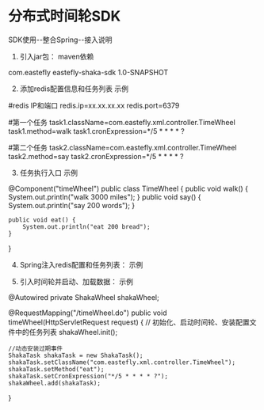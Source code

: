 # 分布式时间轮SDK

SDK使用--整合Spring--接入说明

1. 引入jar包：
maven依赖

<dependency>
    <groupId>com.eastefly</groupId>
    <artifactId>eastefly-shaka-sdk</artifactId>
    <version>1.0-SNAPSHOT</version>
</dependency>


2. 添加redis配置信息和任务列表
示例

#redis IP和端口
redis.ip=xx.xx.xx.xx
redis.port=6379
 
#第一个任务
task1.className=com.eastefly.xml.controller.TimeWheel
task1.method=walk
task1.cronExpression=*/5 * * * * ?
 
#第二个任务
task2.className=com.eastefly.xml.controller.TimeWheel
task2.method=say
task2.cronExpression=*/5 * * * * ?


3. 任务执行入口
示例

@Component("timeWheel")
public class TimeWheel {
    public void walk() {
        System.out.println("walk 3000 miles");
    }
    public void say() {
        System.out.println("say 200 words");
    }
     
    public void eat() {
        System.out.println("eat 200 bread");
    }
}


4. Spring注入redis配置和任务列表：
示例

<bean id="task1" class="com.eastefly.shaka.sdk.ShakaTask">
    <property name="className" value="${task1.className}"></property>
    <property name="method" value="${task1.method}"></property>
    <property name="cronExpression" value="${task1.cronExpression}"></property>
</bean>
<bean id="task2" class="com.eastefly.shaka.sdk.ShakaTask">
    <property name="className" value="${task2.className}"></property>
    <property name="method" value="${task2.method}"></property>
    <property name="cronExpression" value="${task2.cronExpression}"></property>
</bean>
<bean id="shakaWheel" class="com.eastefly.shaka.sdk.ShakaWheel">
    <property name="redisIp" value="${redis.ip}"></property>
    <property name="redisPort" value="${redis.port}"></property>
    <property name="tasks">
        <list>
            <ref bean="task1" />
            <ref bean="task2" />
        </list>
    </property>
</bean>


5. 引入时间轮并启动、加载数据：
示例

@Autowired
private ShakaWheel shakaWheel;
 
@RequestMapping("/timeWheel.do")
public void timeWheel(HttpServletRequest request) {
    // 初始化、启动时间轮、安装配置文件中的任务列表
    shakaWheel.init();
     
    //动态安装过期事件
    ShakaTask shakaTask = new ShakaTask();
    shakaTask.setClassName("com.eastefly.xml.controller.TimeWheel");
    shakaTask.setMethod("eat");
    shakaTask.setCronExpression("*/5 * * * * ?");
    shakaWheel.add(shakaTask);
}